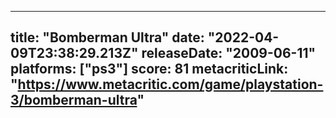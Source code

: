 
---
title: "Bomberman Ultra"
date: "2022-04-09T23:38:29.213Z"
releaseDate: "2009-06-11"
platforms: ["ps3"]
score: 81
metacriticLink: "https://www.metacritic.com/game/playstation-3/bomberman-ultra"
---
